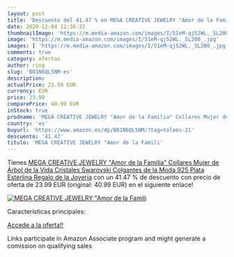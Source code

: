 ```yaml
---
layout: post
title: 'Descuento del 41.47 % en MEGA CREATIVE JEWELRY "Amor de la Famili'
date: 2020-12-04 12:36:22
thumbnailImage: 'https://m.media-amazon.com/images/I/51eM-qj52WL._SL200_.jpg'
image: 'https://m.media-amazon.com/images/I/51eM-qj52WL._SL200_.jpg'
images: [ 'https://m.media-amazon.com/images/I/51eM-qj52WL._SL200_.jpg' ]
comments: true
category: ofertas
author: ring
slug: 'B01N6QL5NM-es'
description:
actualPrice: 23.99 EUR
currency: EUR
price: 23.99
comparePrice: 40.99 EUR
inStock: true
prodname: 'MEGA CREATIVE JEWELRY "Amor de la Familia" Collares Mujer de Árbol de la Vida Cristales Swarovski Colgantes de la Moda 925 Plata Esterlina  Regalo de la Joyería'
country: 'es'
buyurl: 'https://www.amazon.es/dp/B01N6QL5NM/?tag=tolees-21'
descuento: '41.47'
titulo: 'MEGA CREATIVE JEWELRY "Amor de la Famili'
---
```


Tienes [MEGA CREATIVE JEWELRY "Amor de la Familia" Collares Mujer de Árbol de la Vida Cristales Swarovski Colgantes de la Moda 925 Plata Esterlina  Regalo de la Joyería](https://www.amazon.es/dp/B01N6QL5NM/?tag=tolees-21) con un 41.47 % de descuento con precio de oferta de 23.99 EUR (original: 40.99 EUR) en el siguiente enlace!

[![MEGA CREATIVE JEWELRY "Amor de la Famili](https://m.media-amazon.com/images/I/51eM-qj52WL._SL200_.jpg)](https://www.amazon.es/dp/B01N6QL5NM/?tag=tolees-21)

Características principales:


[Accede a la oferta!!](https://www.amazon.es/dp/B01N6QL5NM/?tag=tolees-21)

Links participate in Amazon Associate program and might generate a comission on qualifying sales



